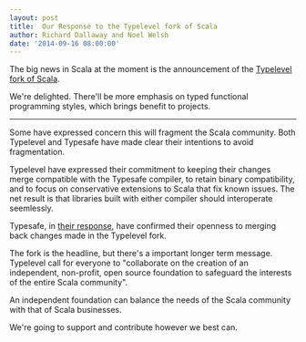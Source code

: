 ```yaml
---
layout: post
title:  Our Response to the Typelevel fork of Scala
author: Richard Dallaway and Noel Welsh
date: '2014-09-16 08:00:00'
---
```


The big news in Scala at the moment is the announcement of the [Typelevel fork of Scala](http://typelevel.org/blog/2014/09/02/typelevel-scala.html).

We're delighted. There'll be more emphasis on typed functional programming styles, which brings benefit to projects.

---

Some have expressed concern this will fragment the Scala community. Both Typelevel and Typesafe have made clear their intentions to avoid fragmentation.

Typelevel have expressed their commitment to keeping their changes merge compatible with the Typesafe compiler, to retain binary compatibility, and to focus on conservative extensions to Scala that fix known issues. The net result is that libraries built with either compiler should interoperate seemlessly.

Typesafe, in [their response](http://typesafe.com/blog/typesafes-commitment-to-the-scala-ecosystem), have confirmed their openness to merging back changes made in the Typelevel fork.

The fork is the headline, but there's a important longer term message.  Typelevel call for everyone to "collaborate on the creation of an independent, non-profit, open source foundation to safeguard the interests of the entire Scala community".

An independent foundation can balance the needs of the Scala community with that of Scala businesses.

We're going to support and contribute however we best can.
